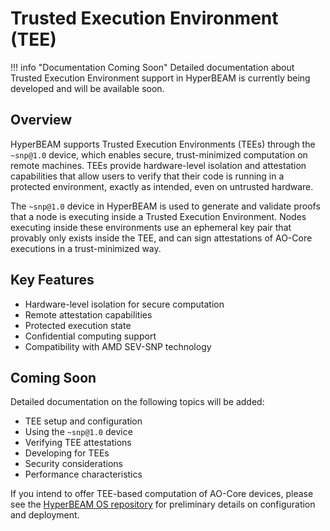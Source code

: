 # Trusted Execution Environment (TEE)

!!! info "Documentation Coming Soon"
    Detailed documentation about Trusted Execution Environment support in HyperBEAM is currently being developed and will be available soon.

## Overview

HyperBEAM supports Trusted Execution Environments (TEEs) through the `~snp@1.0` device, which enables secure, trust-minimized computation on remote machines. TEEs provide hardware-level isolation and attestation capabilities that allow users to verify that their code is running in a protected environment, exactly as intended, even on untrusted hardware.

The `~snp@1.0` device in HyperBEAM is used to generate and validate proofs that a node is executing inside a Trusted Execution Environment. Nodes executing inside these environments use an ephemeral key pair that provably only exists inside the TEE, and can sign attestations of AO-Core executions in a trust-minimized way.

## Key Features

- Hardware-level isolation for secure computation
- Remote attestation capabilities
- Protected execution state
- Confidential computing support
- Compatibility with AMD SEV-SNP technology

## Coming Soon

Detailed documentation on the following topics will be added:

- TEE setup and configuration
- Using the `~snp@1.0` device
- Verifying TEE attestations
- Developing for TEEs
- Security considerations
- Performance characteristics

If you intend to offer TEE-based computation of AO-Core devices, please see the [HyperBEAM OS repository](https://github.com/permaweb/hb-os) for preliminary details on configuration and deployment. 